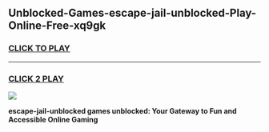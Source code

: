 
## Unblocked-Games-escape-jail-unblocked-Play-Online-Free-xq9gk
<h3>
<a href="https://premium76.site?title=escape-jail-unblocked&ref=26A">CLICK TO PLAY</a></h3>
<hr>

<h3>
<a href="https://premium76.site?title=escape-jail-unblocked&ref=26A">CLICK 2 PLAY</a>
  
</h3>

<a href="https://premium76.site?title=escape-jail-unblocked&ref=26A"><img src="https://clearcache.store/games.png"></a>


**escape-jail-unblocked games unblocked: Your Gateway to Fun and Accessible Online Gaming**
